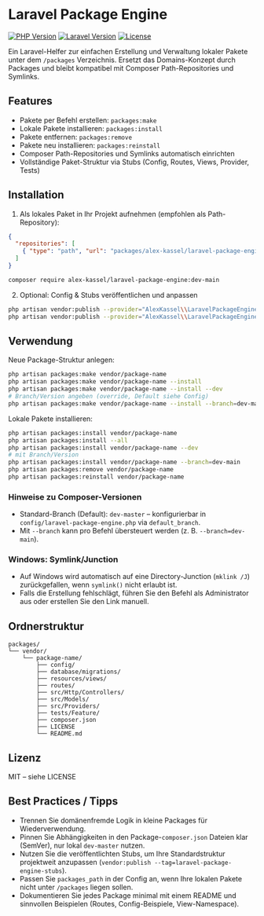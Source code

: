 # Laravel Package Engine

[![PHP Version](https://img.shields.io/badge/php-%3E%3D8.1-blue.svg)](https://php.net)
[![Laravel Version](https://img.shields.io/badge/laravel-%5E10.0%7C%5E11.0%7C%5E12.0-red.svg)](https://laravel.com)
[![License](https://img.shields.io/badge/license-MIT-green.svg)](LICENSE)

Ein Laravel-Helfer zur einfachen Erstellung und Verwaltung lokaler Pakete unter dem `/packages` Verzeichnis. Ersetzt das Domains-Konzept durch Packages und bleibt kompatibel mit Composer Path-Repositories und Symlinks.

## Features
- Pakete per Befehl erstellen: `packages:make`
- Lokale Pakete installieren: `packages:install`
- Pakete entfernen: `packages:remove`
- Pakete neu installieren: `packages:reinstall`
- Composer Path-Repositories und Symlinks automatisch einrichten
- Vollständige Paket-Struktur via Stubs (Config, Routes, Views, Provider, Tests)

## Installation

1) Als lokales Paket in Ihr Projekt aufnehmen (empfohlen als Path-Repository):

```json
{
  "repositories": [
    { "type": "path", "url": "packages/alex-kassel/laravel-package-engine", "options": { "symlink": true } }
  ]
}
```

```bash
composer require alex-kassel/laravel-package-engine:dev-main
```

2) Optional: Config & Stubs veröffentlichen und anpassen

```bash
php artisan vendor:publish --provider="AlexKassel\\LaravelPackageEngine\\LaravelPackageEngineServiceProvider" --tag=laravel-package-engine-stubs
php artisan vendor:publish --provider="AlexKassel\\LaravelPackageEngine\\LaravelPackageEngineServiceProvider" --tag=laravel-package-engine-config
```

## Verwendung

Neue Package-Struktur anlegen:

```bash
php artisan packages:make vendor/package-name
php artisan packages:make vendor/package-name --install
php artisan packages:make vendor/package-name --install --dev
# Branch/Version angeben (override, Default siehe Config)
php artisan packages:make vendor/package-name --install --branch=dev-main
```

Lokale Pakete installieren:

```bash
php artisan packages:install vendor/package-name
php artisan packages:install --all
php artisan packages:install vendor/package-name --dev
# mit Branch/Version
php artisan packages:install vendor/package-name --branch=dev-main
php artisan packages:remove vendor/package-name
php artisan packages:reinstall vendor/package-name
```

### Hinweise zu Composer-Versionen

- Standard-Branch (Default): `dev-master` – konfigurierbar in `config/laravel-package-engine.php` via `default_branch`.
- Mit `--branch` kann pro Befehl übersteuert werden (z. B. `--branch=dev-main`).

### Windows: Symlink/Junction

- Auf Windows wird automatisch auf eine Directory-Junction (`mklink /J`) zurückgefallen, wenn `symlink()` nicht erlaubt ist.
- Falls die Erstellung fehlschlägt, führen Sie den Befehl als Administrator aus oder erstellen Sie den Link manuell.

## Ordnerstruktur

```
packages/
└── vendor/
    └── package-name/
        ├── config/
        ├── database/migrations/
        ├── resources/views/
        ├── routes/
        ├── src/Http/Controllers/
        ├── src/Models/
        ├── src/Providers/
        ├── tests/Feature/
        ├── composer.json
        ├── LICENSE
        └── README.md
```

## Lizenz
MIT – siehe LICENSE

## Best Practices / Tipps

- Trennen Sie domänenfremde Logik in kleine Packages für Wiederverwendung.
- Pinnen Sie Abhängigkeiten in den Package-`composer.json` Dateien klar (SemVer), nur lokal `dev-master` nutzen.
- Nutzen Sie die veröffentlichten Stubs, um Ihre Standardstruktur projektweit anzupassen (`vendor:publish --tag=laravel-package-engine-stubs`).
- Passen Sie `packages_path` in der Config an, wenn Ihre lokalen Pakete nicht unter `/packages` liegen sollen.
- Dokumentieren Sie jedes Package minimal mit einem README und sinnvollen Beispielen (Routes, Config-Beispiele, View-Namespace).
